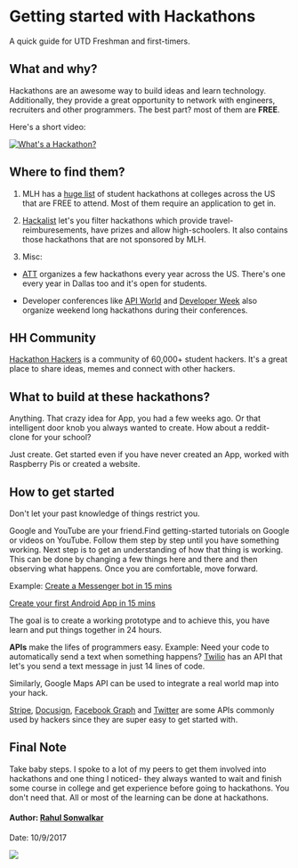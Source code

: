 # Getting started with Hackathons
A quick guide for UTD Freshman and first-timers.

## What and why?
Hackathons are an awesome way to build ideas and learn technology. Additionally, they provide a great opportunity to network with engineers, recruiters and other programmers.
The best part? most of them are **FREE**.

Here's a short video:

[![What's a Hackathon?](https://img.youtube.com/vi/qj4DQfYx2Hg/56.jpg)](https://www.youtube.com/watch?v=qj4DQfYx2Hg)

## Where to find them?

1. MLH has a [huge list](https://mlh.io/seasons/na-2018/events) of student hackathons at colleges across the US that are FREE to attend. Most of them require an application to get in.

2. [Hackalist](http://www.hackalist.org/) let's you filter hackathons which provide travel-reimburesements, have prizes and allow high-schoolers. It also contains those hackathons that are not sponsored by MLH.

3. Misc:  
  * [ATT](https://devsummit.att.com/hackathon-invitational) organizes a few hackathons every year across the US. There's one    every year in Dallas too and it's open for students.

* Developer conferences like [API World](http://apiworld.co/) and [Developer Week](http://www.developerweek.com/) also organize weekend long hackathons during their conferences.

## HH Community 
[Hackathon Hackers](https://www.facebook.com/groups/hackathonhackers/) is a community of 60,000+ student hackers. It's a great place to share ideas, memes and connect with other hackers.

## What to build at these hackathons?
Anything. That crazy idea for App, you had a few weeks ago. Or that intelligent door knob you always wanted to create. How about a reddit-clone for your school? 

Just create. Get started even if you have never created an App, worked with Raspberry Pis or created a website. 

## How to get started 
Don't let your past knowledge of things restrict you. 

Google and YouTube are your friend.Find getting-started tutorials on Google or videos on YouTube. Follow them step by step until you have something working. Next step is to get an understanding of how that thing is working. This can be done by changing a few things here and there and then observing what happens. Once you are comfortable, move forward.

Example: [Create a Messenger bot in 15 mins](https://github.com/jw84/messenger-bot-tutorial)

   [Create your first Android App in 15 mins](https://www.youtube.com/watch?v=mAJeK283j0I)

The goal is to create a working prototype and to achieve this, you have learn and put things together in 24 hours.

**APIs** make the lifes of programmers easy. Example: Need your code to automatically send a text when something happens? [Twilio](https://www.twilio.com/docs/quickstart/node/programmable-sms) has an API that let's you send a text message in just 14 lines of code. 

Similarly, Google Maps API can be used to integrate a real world map into your hack.

[Stripe](https://stripe.com/docs), [Docusign](https://secure.docusign.com/demo), [Facebook Graph](https://developers.facebook.com/docs/graph-api/) and [Twitter](https://developer.twitter.com/) are some APIs commonly used by hackers since they are super easy to get started with.

## Final Note

Take baby steps. I spoke to a lot of my peers to get them involved into hackathons and one thing I noticed- they always wanted to wait and finish some course in college and get experience before going to hackathons. You don't need that. All or most of the learning can be done at hackathons. 




#### Author: [Rahul Sonwalkar](http://rahul.ru) 
Date: 10/9/2017

<img src="https://media.giphy.com/media/3o7TKArwYEVSqn6Fuo/giphy.gif"/>

